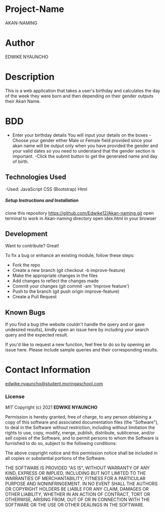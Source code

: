 # Project-Name
AKAN-NAMING

# Author
EDWIKE NYAUNCHO

# Description
This is a web application that takes a user's birthday and calculates the day of the week they were born and then depending on their gender outputs their Akan Name.


# BDD
- Enter your birthday details
You will input your details on the boxes
-Choose your gender either Male or Female field provided since your akan name will be output only when you have provided the gender and your valid dates so you need to understand that the gender section is important.
-Click the submit button to get the generated name and day of birth.

## Technologies Used

-Used:
 JavaScript
 CSS (Bootstrap)
 Html


##### Setup Instructions and Installation

clone this repository https://github.com/Edwike12/Akan-naming.git
open terminal to work in Akan-naming  directory
open idex.html in your browser


## Development

Want to contribute? Great!

To fix a bug or enhance an existing module, follow these steps:
- Fork the repo
- Create a new branch (git checkout -b improve-feature)
- Make the appropriate changes in the files
- Add changes to reflect the changes made
- Commit your changes (git commit -am 'Improve feature')
- Push to the branch (git push origin improve-feature)
- Create a Pull Request


## Known Bugs

If you find a bug (the website couldn't handle the query and or gave undesired results), kindly open an issue here by including your search query and the expected result.

If you'd like to request a new function, feel free to do so by opening an issue here. Please include sample queries and their corresponding results.


# Contact Information
edwike.nyauncho@student.moringaschool.com

### License

*MIT*
Copyright (c) 2021 **EDWIKE NYAUNCHO**

Permission is hereby granted, free of charge, to any person obtaining a copy of this software and associated documentation files (the "Software"), to deal in the Software without restriction, including without limitation the rights to use, copy, modify, merge, publish, distribute, sublicense, and/or sell copies of the Software, and to permit persons to whom the Software is furnished to do so, subject to the following conditions:

The above copyright notice and this permission notice shall be included in all copies or substantial portions of the Software.

THE SOFTWARE IS PROVIDED "AS IS", WITHOUT WARRANTY OF ANY KIND, EXPRESS OR IMPLIED, INCLUDING BUT NOT LIMITED TO THE WARRANTIES OF MERCHANTABILITY, FITNESS FOR A PARTICULAR PURPOSE AND NONINFRINGEMENT. IN NO EVENT SHALL THE AUTHORS OR COPYRIGHT HOLDERS BE LIABLE FOR ANY CLAIM, DAMAGES OR OTHER LIABILITY, WHETHER IN AN ACTION OF CONTRACT, TORT OR OTHERWISE, ARISING FROM, OUT OF OR IN CONNECTION WITH THE SOFTWARE OR THE USE OR OTHER DEALINGS IN THE SOFTWARE.